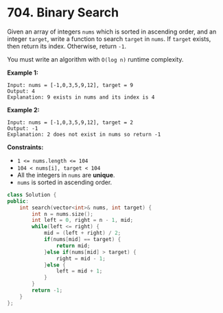 # 704. Binary Search

Given an array of integers `nums` which is sorted in ascending order, and an integer `target`, write a function to search `target` in `nums`. If `target` exists, then return its index. Otherwise, return `-1`.

You must write an algorithm with `O(log n)` runtime complexity.

**Example 1:**

```
Input: nums = [-1,0,3,5,9,12], target = 9
Output: 4
Explanation: 9 exists in nums and its index is 4

```

**Example 2:**

```
Input: nums = [-1,0,3,5,9,12], target = 2
Output: -1
Explanation: 2 does not exist in nums so return -1

```

**Constraints:**

- `1 <= nums.length <= 104`
- `104 < nums[i], target < 104`
- All the integers in `nums` are **unique**.
- `nums` is sorted in ascending order.

```cpp
class Solution {
public:
    int search(vector<int>& nums, int target) {
        int n = nums.size();
        int left = 0, right = n - 1, mid;
        while(left <= right) {
            mid = (left + right) / 2;
            if(nums[mid] == target) {
                return mid;
            }else if(nums[mid] > target) {
                right = mid - 1;
            }else {
                left = mid + 1;
            }
        }
        return -1;
    }
};
```